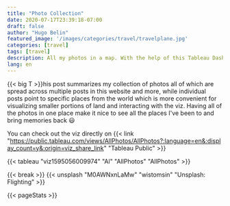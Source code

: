 ```yaml
---
title: "Photo Collection"
date: 2020-07-17T23:39:18-07:00
draft: false
author: "Hugo Belin"
featured_image: '/images/categories/travel/travelplane.jpg'
categories: [travel]
tags: [travel]
description: All my photos in a map. With the help of this Tableau Dashboard I'm locating them in a map that helps visualize them
lang: en
---
```


{{< big T >}}his post summarizes my collection of photos all of which are spread across multiple posts in this website and more, while individual posts point to 
specific places from the world which is more convenient for visualizing smaller portions of land and interacting with the viz. Having all of the photos 
in one place make it nice to see all the places I've been to and bring memories back 😃

You can check out the viz directly on 
{{< link "https://public.tableau.com/views/AllPhotos/AllPhotos?:language=en&:display_count=y&:origin=viz_share_link" "Tableau Public" >}}

{{< tableau "viz1595056009974" "Al" "AllPhotos" "AllPhotos" >}}

{{< break >}}
{{< unsplash "M0AWNxnLaMw" "wistomsin" "Unsplash: Flighting" >}}

{{< pageStats >}}
